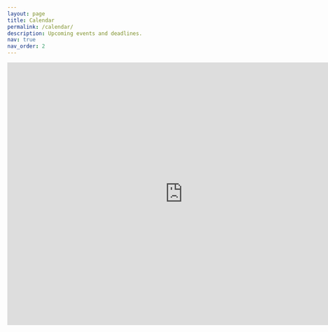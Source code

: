 ```yaml
---
layout: page
title: Calendar
permalink: /calendar/
description: Upcoming events and deadlines.
nav: true
nav_order: 2
---
```


<iframe src="https://calendar.google.com/calendar/embed?height=600&wkst=1&bgcolor=%23ffffff&ctz=Asia%2FSeoul&showTitle=0&showNav=1&showDate=1&showPrint=0&showTabs=0&showCalendars=1&showTz=1&src=YWFyb25rci50cmFpbmVyQGdtYWlsLmNvbQ&src=YTk4bG01Mm9tMGdsM3E5b2x1dnRncG9vbTU4MTFtdDZAaW1wb3J0LmNhbGVuZGFyLmdvb2dsZS5jb20&color=%23039BE5&color=%23D50000" style="border-width:0" width="800" height="600" frameborder="0" scrolling="no"></iframe>
